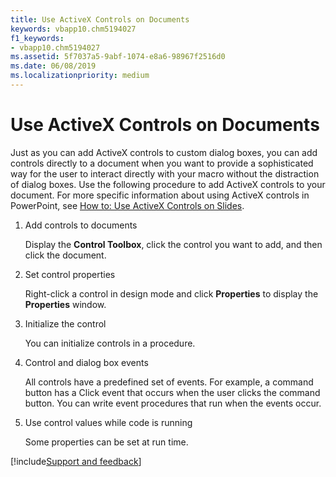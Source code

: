 ```yaml
---
title: Use ActiveX Controls on Documents
keywords: vbapp10.chm5194027
f1_keywords:
- vbapp10.chm5194027
ms.assetid: 5f7037a5-9abf-1074-e8a6-98967f2516d0
ms.date: 06/08/2019
ms.localizationpriority: medium
---
```



# Use ActiveX Controls on Documents

Just as you can add ActiveX controls to custom dialog boxes, you can add controls directly to a document when you want to provide a sophisticated way for the user to interact directly with your macro without the distraction of dialog boxes. Use the following procedure to add ActiveX controls to your document. For more specific information about using ActiveX controls in PowerPoint, see [How to: Use ActiveX Controls on Slides](use-activex-controls-on-slides.md).

1. Add controls to documents

    Display the **Control Toolbox**, click the control you want to add, and then click the document.

2. Set control properties

    Right-click a control in design mode and click **Properties** to display the **Properties** window.

3. Initialize the control

    You can initialize controls in a procedure.

4. Control and dialog box events

    All controls have a predefined set of events. For example, a command button has a Click event that occurs when the user clicks the command button. You can write event procedures that run when the events occur.

5. Use control values while code is running

    Some properties can be set at run time.

[!include[Support and feedback](~/includes/feedback-boilerplate.md)]